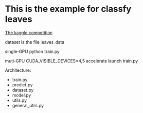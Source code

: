 # This is the example for classfy leaves

[The kaggle competition](https://www.kaggle.com/c/classify-leaves)

dataset is the file leaves_data

single-GPU 
python train.py

muti-GPU 
CUDA_VISIBLE_DEVICES=4,5 accelerate launch train.py

Architecture:

- train.py 
- predict.py 
- dataset.py 
- model.py 
- utils.py 
- general_utils.py 
